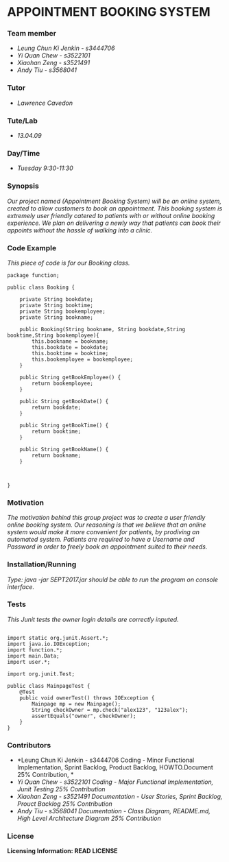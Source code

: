 APPOINTMENT BOOKING SYSTEM
==
### Team member
* *Leung Chun Ki Jenkin - s3444706* 
* *Yi Quan Chew - s3522101*
* *Xiaohan Zeng - s3521491*   
* *Andy Tiu - s3568041*

### Tutor
* *Lawrence Cavedon*

### Tute/Lab
* *13.04.09*

### Day/Time
* *Tuesday 9:30-11:30*

### Synopsis

*Our project named (Appointment Booking System) will be an online system, created to allow customers to book an appointment. This booking system is extremely user friendly catered to patients with or without online booking experience. We plan on delivering a newly way that patients can book their appoints without the hassle of walking into a clinic.*
    
### Code Example
*This piece of code is for our Booking class.*
```
package function;

public class Booking {
	
	private String bookdate;
	private String booktime;
	private String bookemployee;
	private String bookname;
	
	public Booking(String bookname, String bookdate,String booktime,String bookemployee){
		this.bookname = bookname;
		this.bookdate = bookdate;
		this.booktime = booktime;
		this.bookemployee = bookemployee;
	}
	
	public String getBookEmployee() {
		return bookemployee;
	}

	public String getBookDate() {
		return bookdate;
	}
	
	public String getBookTime() {
		return booktime;
	}
	
	public String getBookName() {
		return bookname;
	}
	
	

}
```
### Motivation
*The motivation behind this group project was to create a user friendly online booking system. Our reasoning is that we believe that an online system would make it more convenient for patients, by prodiving an automated system. Patients are required to have a Username and Password in order to freely book an appointment suited to their needs.*

### Installation/Running
*Type:
java -jar SEPT2017.jar
should be able to run the program on console interface.*

### Tests
*This Junit tests the owner login details are correctly inputed.*

```package junitTest;

import static org.junit.Assert.*;
import java.io.IOException;
import function.*;
import main.Data;
import user.*;

import org.junit.Test;

public class MainpageTest {
	@Test
	public void ownerTest() throws IOException {
		Mainpage mp = new Mainpage();
		String checkOwner = mp.check("alex123", "123alex");
		assertEquals("owner", checkOwner);
	}
}
```
### Contributors
* *Leung Chun Ki Jenkin - s3444706 Coding - Minor Functional Implementation, Sprint Backlog, Product Backlog, HOWTO.Document 25% Contribution, * 
* *Yi Quan Chew - s3522101 Coding -  Major Functional Implementation, Junit Testing   25% Contribution*
* *Xiaohan Zeng - s3521491 Documentation - User Stories, Sprint Backlog, Prouct Backlog 25% Contribution*   
* *Andy Tiu - s3568041 Documentation - Class Diagram, README.md, High Level Architecture Diagram 25% Contribution*



### License

**Licensing Information: READ LICENSE**
